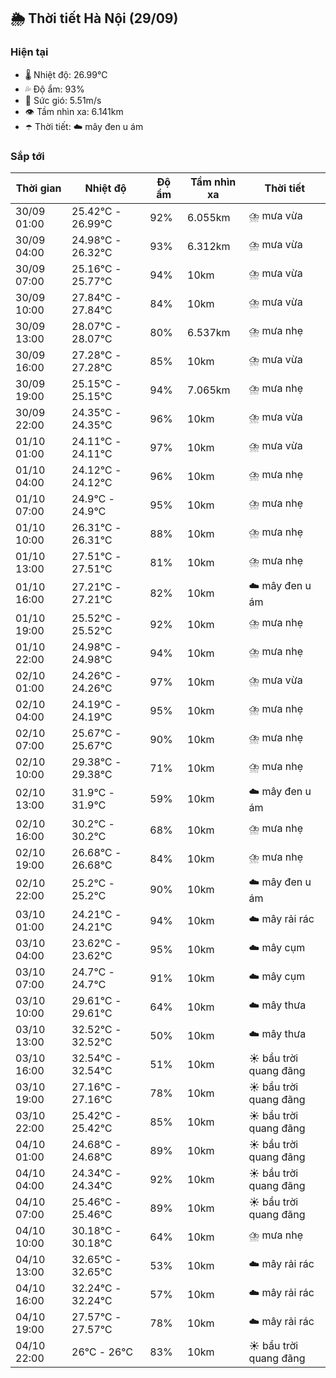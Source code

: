 ## 🌦️ Thời tiết Hà Nội (29/09)

### Hiện tại

- 🌡️ Nhiệt độ: 26.99℃
- 💦 Độ ẩm: 93%
- 💨 Sức gió: 5.51m/s
- 👁️ Tầm nhìn xa: 6.141km
- ☂️ Thời tiết: ☁️ mây đen u ám

### Sắp tới

| Thời gian | Nhiệt độ | Độ ẩm | Tầm nhìn xa | Thời tiết |
| --- | --- | --- | --- | --- |
| 30/09 01:00 | 25.42℃ - 26.99℃ | 92% | 6.055km | ⛈️ mưa vừa |
| 30/09 04:00 | 24.98℃ - 26.32℃ | 93% | 6.312km | ⛈️ mưa vừa |
| 30/09 07:00 | 25.16℃ - 25.77℃ | 94% | 10km | ⛈️ mưa vừa |
| 30/09 10:00 | 27.84℃ - 27.84℃ | 84% | 10km | ⛈️ mưa vừa |
| 30/09 13:00 | 28.07℃ - 28.07℃ | 80% | 6.537km | ⛈️ mưa nhẹ |
| 30/09 16:00 | 27.28℃ - 27.28℃ | 85% | 10km | ⛈️ mưa vừa |
| 30/09 19:00 | 25.15℃ - 25.15℃ | 94% | 7.065km | ⛈️ mưa nhẹ |
| 30/09 22:00 | 24.35℃ - 24.35℃ | 96% | 10km | ⛈️ mưa vừa |
| 01/10 01:00 | 24.11℃ - 24.11℃ | 97% | 10km | ⛈️ mưa vừa |
| 01/10 04:00 | 24.12℃ - 24.12℃ | 96% | 10km | ⛈️ mưa nhẹ |
| 01/10 07:00 | 24.9℃ - 24.9℃ | 95% | 10km | ⛈️ mưa nhẹ |
| 01/10 10:00 | 26.31℃ - 26.31℃ | 88% | 10km | ⛈️ mưa nhẹ |
| 01/10 13:00 | 27.51℃ - 27.51℃ | 81% | 10km | ⛈️ mưa nhẹ |
| 01/10 16:00 | 27.21℃ - 27.21℃ | 82% | 10km | ☁️ mây đen u ám |
| 01/10 19:00 | 25.52℃ - 25.52℃ | 92% | 10km | ⛈️ mưa nhẹ |
| 01/10 22:00 | 24.98℃ - 24.98℃ | 94% | 10km | ⛈️ mưa nhẹ |
| 02/10 01:00 | 24.26℃ - 24.26℃ | 97% | 10km | ⛈️ mưa vừa |
| 02/10 04:00 | 24.19℃ - 24.19℃ | 95% | 10km | ⛈️ mưa nhẹ |
| 02/10 07:00 | 25.67℃ - 25.67℃ | 90% | 10km | ⛈️ mưa nhẹ |
| 02/10 10:00 | 29.38℃ - 29.38℃ | 71% | 10km | ⛈️ mưa nhẹ |
| 02/10 13:00 | 31.9℃ - 31.9℃ | 59% | 10km | ☁️ mây đen u ám |
| 02/10 16:00 | 30.2℃ - 30.2℃ | 68% | 10km | ⛈️ mưa nhẹ |
| 02/10 19:00 | 26.68℃ - 26.68℃ | 84% | 10km | ⛈️ mưa nhẹ |
| 02/10 22:00 | 25.2℃ - 25.2℃ | 90% | 10km | ☁️ mây đen u ám |
| 03/10 01:00 | 24.21℃ - 24.21℃ | 94% | 10km | ☁️ mây rải rác |
| 03/10 04:00 | 23.62℃ - 23.62℃ | 95% | 10km | ☁️ mây cụm |
| 03/10 07:00 | 24.7℃ - 24.7℃ | 91% | 10km | ☁️ mây cụm |
| 03/10 10:00 | 29.61℃ - 29.61℃ | 64% | 10km | ☁️ mây thưa |
| 03/10 13:00 | 32.52℃ - 32.52℃ | 50% | 10km | ☁️ mây thưa |
| 03/10 16:00 | 32.54℃ - 32.54℃ | 51% | 10km | ☀️ bầu trời quang đãng |
| 03/10 19:00 | 27.16℃ - 27.16℃ | 78% | 10km | ☀️ bầu trời quang đãng |
| 03/10 22:00 | 25.42℃ - 25.42℃ | 85% | 10km | ☀️ bầu trời quang đãng |
| 04/10 01:00 | 24.68℃ - 24.68℃ | 89% | 10km | ☀️ bầu trời quang đãng |
| 04/10 04:00 | 24.34℃ - 24.34℃ | 92% | 10km | ☀️ bầu trời quang đãng |
| 04/10 07:00 | 25.46℃ - 25.46℃ | 89% | 10km | ☀️ bầu trời quang đãng |
| 04/10 10:00 | 30.18℃ - 30.18℃ | 64% | 10km | ⛈️ mưa nhẹ |
| 04/10 13:00 | 32.65℃ - 32.65℃ | 53% | 10km | ☁️ mây rải rác |
| 04/10 16:00 | 32.24℃ - 32.24℃ | 57% | 10km | ☁️ mây rải rác |
| 04/10 19:00 | 27.57℃ - 27.57℃ | 78% | 10km | ☁️ mây rải rác |
| 04/10 22:00 | 26℃ - 26℃ | 83% | 10km | ☀️ bầu trời quang đãng |
